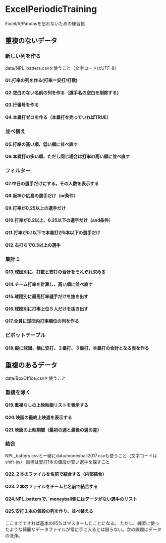 # ExcelPeriodicTraining
Excel/R/Pandasを忘れないための練習帳

## 重複のないデータ
### 新しい列を作る
data/NPL_batters.csvを使うこと（文字コードはUTF-8）

#### Q1.打率の列を作る(打率＝安打/打数)
#### Q2.空白のない名前の列を作る（選手名の空白を削除する）
#### Q3.行番号を作る
#### Q4.本塁打ゼロを作る（本塁打を売っていればTRUE）

### 並べ替え
#### Q5.打率の高い順、低い順に並べ直す
#### Q6.本塁打の多い順、ただし同じ場合は打率の高い順に並べ直す

### フィルター
#### Q7.中日の選手だけにする。その人数を表示する
#### Q8.阪神か広島の選手だけ（or条件）
#### Q9.打率が0.25以上の選手だけ
#### Q10.打率が0.2以上、0.25以下の選手だけ（and条件）
#### Q11.打率が0.1以下で本塁打が5本以下の選手だけ
#### Q12.右打ちで0.3以上の選手

### 集計１
#### Q13.球団別に、打数と安打の合計をそれぞれ求める
#### Q14.チーム打率を計算し、高い順に並べ直す
#### Q15.球団別に最高打率選手だけを抜き出す
#### Q16.球団別に打率上位５人だけを抜き出す
#### Q17.全員に球団内打率順位の列を作る

### ピボットテーブル
#### Q18.縦に球団、横に安打、２塁打、３塁打、本塁打の合計となる表を作る

## 重複のあるデータ
data/BoxOffice.csvを使うこと

### 重複を除く
#### Q19.重複なしの上映映画リストを表示する
#### Q20.映画の最終上映週を表示する
#### Q21.映画の上映期間（最初の週と最後の週の差）

### 結合
NPL_batters.csvと一緒にdata/moneyball2017.csvも使うこと（文字コードはshift-jis）
目標は安打1本の値段が安い選手を探すこと

#### Q22.２本のファイルを名前で結合する（内部結合）
#### Q23.２本のファイルをチームと名前で結合する
#### Q24.NPL_battersで、moneyball側にはデータがない選手のリスト
#### Q25.安打１本の値段の列を作り、並べ替える

ここまでできれば基本の95%はマスターしたことになる。
ただし、練習に使ったような綺麗なデータファイルが常に手に入るとは限らない。次の課題はデータの洗浄。
